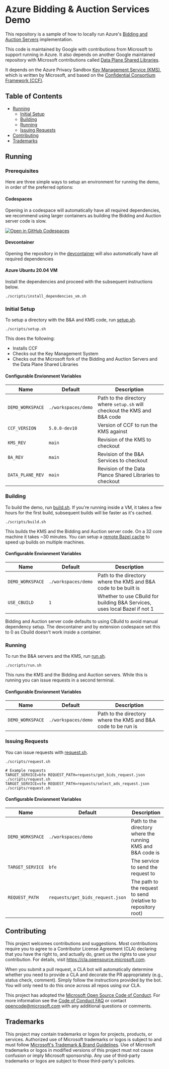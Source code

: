# Azure Bidding & Auction Services Demo

This repository is a sample of how to locally run Azure's [Bidding and Auction Servers](https://github.com/privacysandbox/bidding-auction-servers) implementation. 

This code is maintained by Google with contributions from Microsoft to support running in Azure.
It also depends on another Google maintained repository with Microsoft contributions called [Data Plane Shared Libraries](https://github.com/privacysandbox/data-plane-shared-libraries).

It depends on the Azure Privacy Sandbox  [Key Management Service (KMS)](https://github.com/microsoft/azure-privacy-sandbox-kms), which is written by Microsoft, and based on the [Confidential Consortium Framework (CCF)](https://github.com/microsoft/ccf).

## Table of Contents

- [Running](#Running)
  - [Initial Setup](#Initial-Setup)
  - [Building](#Building)
  - [Running](#Running)
  - [Issuing Requests](#Issuing-Requests)
- [Contributing](#Contributing)
- [Trademarks](#Trademarks)

## Running

### Prerequisites

Here are three simple ways to setup an environment for running the demo, in order of the preferred options:

#### Codespaces

Opening in a codespace will automatically have all required dependencies, we recommend using larger containers as building the Bidding and Auction server code is slow.

[![Open in GitHub Codespaces](https://github.com/codespaces/badge.svg)](https://github.com/codespaces/new?hide_repo_select=true&ref=main&repo=740915196&skip_quickstart=true&machine=premiumLinux&geo=EuropeWest)

#### Devcontainer

Opening the repository in the [devcontainer](.devcontainer/devcontainer.json) will also automatically have all required dependencies

#### Azure Ubuntu 20.04 VM

Install the dependencies and proceed with the subsequent instructions below.

```
./scripts/install_dependencies_vm.sh
```

### Initial Setup

To setup a directory with the B&A and KMS code, run [setup.sh](scripts/setup.sh).

```
./scripts/setup.sh
```

This does the following:
- Installs CCF
- Checks out the Key Management System
- Checks out the Microsoft fork of the Bidding and Auction Servers and the Data Plane Shared Libraries

#### Configurable Envionment Variables

| Name | Default | Description |
|------|-------------|---------|
| `DEMO_WORKSPACE` | `./workspaces/demo` | Path to the directory where `setup.sh` will checkout the KMS and B&A code |
| `CCF_VERSION` | `5.0.0-dev10` | Version of CCF to run the KMS against |
| `KMS_REV` | `main` | Revision of the KMS to checkout |
| `BA_REV` | `main` | Revision of the B&A Services to checkout |
| `DATA_PLANE_REV` | `main` | Revision of the Data Plance Shared Libraries to checkout |


### Building

To build the demo, run [build.sh](scripts/build.sh). If you're running inside a VM, it takes a few hours for the first build, subsequent builds will be faster as it's cached.

```
./scripts/build.sh
```

This builds the KMS and the Bidding and Auction server code. On a 32 core machine it takes ~30 minutes. You can setup a [remote Bazel cache](https://bazel.build/remote/caching) to speed up builds on multiple machines.

#### Configurable Envionment Variables

| Name | Default | Description |
|------|-------------|---------|
| `DEMO_WORKSPACE` | `./workspaces/demo` | Path to the directory where the KMS and B&A code to be built is |
| `USE_CBUILD` | `1` | Whether to use CBuild for building B&A Services, uses local Bazel if not 1 |

Bidding and Auction server code defaults to using CBuild to avoid manual dependency setup. The devcontainer and by extension codespace set this to 0 as Cbuild doesn't work inside a container.

### Running

To run the B&A servers and the KMS, run [run.sh](scripts/run.sh).
```
./scripts/run.sh
```

This runs the KMS and the Bidding and Auction servers. While this is running you can issue requests in a second terminal.

#### Configurable Envionment Variables

| Name | Default | Description |
|------|-------------|---------|
| `DEMO_WORKSPACE` | `./workspaces/demo` | Path to the directory where the KMS and B&A code to be run is |

### Issuing Requests
You can issue requests with [request.sh](scripts/request.sh).
```
./scripts/request.sh

# Example requests
TARGET_SERVICE=bfe REQUEST_PATH=requests/get_bids_request.json ./scripts/request.sh
TARGET_SERVICE=sfe REQUEST_PATH=requests/select_ads_request.json ./scripts/request.sh
```

#### Configurable Envionment Variables

| Name | Default | Description |
|------|-------------|---------|
| `DEMO_WORKSPACE` | `./workspaces/demo` | Path to the directory where the running KMS and B&A code is |
| `TARGET_SERVICE` | `bfe` | The service to send the request to |
| `REQUEST_PATH` | `requests/get_bids_request.json` | The path to the request to send (relative to repository root) |

## Contributing

This project welcomes contributions and suggestions.  Most contributions require you to agree to a
Contributor License Agreement (CLA) declaring that you have the right to, and actually do, grant us
the rights to use your contribution. For details, visit https://cla.opensource.microsoft.com.

When you submit a pull request, a CLA bot will automatically determine whether you need to provide
a CLA and decorate the PR appropriately (e.g., status check, comment). Simply follow the instructions
provided by the bot. You will only need to do this once across all repos using our CLA.

This project has adopted the [Microsoft Open Source Code of Conduct](https://opensource.microsoft.com/codeofconduct/).
For more information see the [Code of Conduct FAQ](https://opensource.microsoft.com/codeofconduct/faq/) or
contact [opencode@microsoft.com](mailto:opencode@microsoft.com) with any additional questions or comments.

## Trademarks

This project may contain trademarks or logos for projects, products, or services. Authorized use of Microsoft
trademarks or logos is subject to and must follow
[Microsoft's Trademark & Brand Guidelines](https://www.microsoft.com/en-us/legal/intellectualproperty/trademarks/usage/general).
Use of Microsoft trademarks or logos in modified versions of this project must not cause confusion or imply Microsoft sponsorship.
Any use of third-party trademarks or logos are subject to those third-party's policies.

